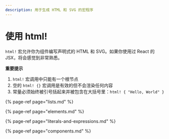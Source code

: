 ```yaml
---
description: 用于生成 HTML 和 SVG 的宏程序
---
```


# 使用 html!

`html!` 宏允许你为组件编写声明式的 HTML 和 SVG。如果你使用过 React 的 JSX，将会感觉到非常熟悉。

**重要提示**

1. `html!` 宏调用中只能有一个根节点
2. 空的 `html! {}` 宏调用是有效的但不会渲染任何内容
3. 常量必须始终被引号括起来并被包含在大括号里：`html! { "Hello, World" }`

{% page-ref page="lists.md" %}

{% page-ref page="elements.md" %}

{% page-ref page="literals-and-expressions.md" %}

{% page-ref page="components.md" %}

